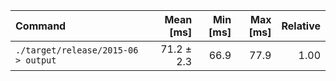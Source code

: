 | Command | Mean [ms] | Min [ms] | Max [ms] | Relative |
|:---|---:|---:|---:|---:|
| `./target/release/2015-06 > output` | 71.2 ± 2.3 | 66.9 | 77.9 | 1.00 |
